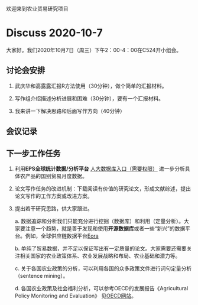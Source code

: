 欢迎来到农业贸易研究项目

# Discuss 2020-10-7

大家好。我们2020年10月7日（周三）下午2：00-4：00在C524开小组会。

## 讨论会安排

1. 武庆华和高露露汇报R方法使用（30分钟），做个简单的汇报材料。

2. 写作组介绍描述分析进展和困难（30分钟），要有一个汇报材料。

3. 我来讲一下解决思路和后面写作方向（40分钟）

## 会议记录

## 下一步工作任务

1. 利用**EPS全球统计数据/分析平台** [人大数据库入口（需要权限）](http://libproxy.ruc.edu.cn/ermsClient/eresourceInfo.do?rid=5) 进一步分析具体农产品的国别贸易月度数据。

2. 论文写作任务的改进机制：下载阅读有价值的研究论文，形成文献综述，提出论文写作的工作方案或改进方案。

3. 提出若干研究思路，供大家跟进。

    a. 数据追踪和分析我们只能充分进行挖掘（数据库）和利用（定量分析）。大家要注意一个趋势，就是善于发现和使用**开源数据库**或者一些“新兴”的数据平台。例如，全球供应链数据平台[Eora](https://worldmrio.com/)
    
    b. 单纯了贸易数据，并不足以保证写出有一定质量的论文。大家需要还需要关注相关国家的农业政策体系、农业发展战略和布局、农业基础和潜力等。
    
    c. 关于各国农业政策的分析，可以利用各国的众多政策文件进行词句定量分析（sentence mining）。
    
    d. 各国农业政策及社会福利分析，可以参考OECD的发展报告《Agricultural Policy Monitoring and Evaluation》 见[OECD网站](https://www.oecd.org/agriculture/topics/agricultural-policy-monitoring-and-evaluation/)。

